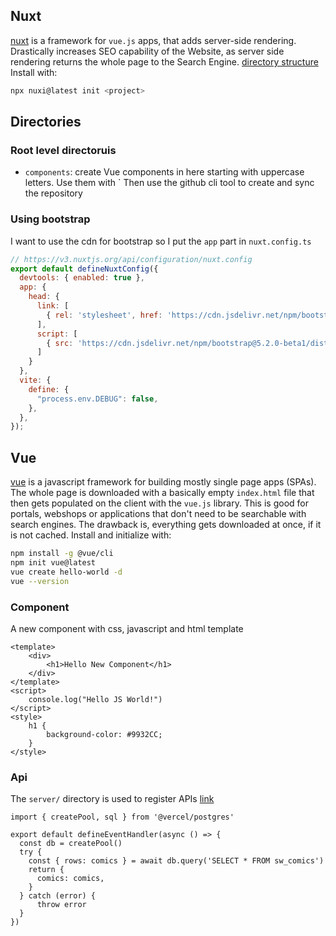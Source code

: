 ## Nuxt
[nuxt](https://nuxt.com/) is a framework for `vue.js` apps, that adds server-side rendering. Drastically increases SEO capability of the Website, as server side rendering returns the whole page to the Search Engine.
[directory structure](https://nuxt.com/docs/guide/directory-structure/nuxt)
Install with: 
```bash
npx nuxi@latest init <project>
```
## Directories
### Root level directoruis
* `components`: create Vue components in here starting with uppercase letters. Use them with `<Componen />
Then use the github cli tool to create and sync the repository
### Using bootstrap
I want to use the cdn for bootstrap so I put the `app` part in `nuxt.config.ts`
```js
// https://v3.nuxtjs.org/api/configuration/nuxt.config
export default defineNuxtConfig({
  devtools: { enabled: true },
  app: {
    head: {
      link: [
        { rel: 'stylesheet', href: 'https://cdn.jsdelivr.net/npm/bootstrap@5.2.0-beta1/dist/css/bootstrap.min.css', integrity: 'sha384-0evHe/X+R7YkIZDRvuzKMRqM+OrBnVFBL6DOitfPri4tjfHxaWutUpFmBp4vmVor', crossorigin: 'anonymous' }
      ],
      script: [
        { src: 'https://cdn.jsdelivr.net/npm/bootstrap@5.2.0-beta1/dist/js/bootstrap.bundle.min.js', integrity: 'sha384-pprn3073KE6tl6bjs2QrFaJGz5/SUsLqktiwsUTF55Jfv3qYSDhgCecCxMW52nD2', crossorigin: 'anonymous' }
      ]
    }
  },
  vite: {
    define: {
      "process.env.DEBUG": false,
    },
  },
});
```
## Vue
[vue](https://vuejs.org/) is a javascript framework for building mostly single page apps (SPAs). The whole page is downloaded with a basically empty `index.html` file that then gets populated on the client with the `vue.js` library. This is good for portals, webshops or applications that don't need to be searchable with search engines. The drawback is, everything gets downloaded at once, if it is not cached. 
Install and initialize with:
```bash
npm install -g @vue/cli
npm init vue@latest
vue create hello-world -d
vue --version
```
### Component
A new component with css, javascript and html template
```vue
<template>
    <div>
        <h1>Hello New Component</h1>
    </div>
</template>
<script>
    console.log("Hello JS World!")
</script>
<style>
    h1 {
        background-color: #9932CC;
    }
</style>
```
### Api 
The `server/` directory is used to register APIs [link](https://nuxt.com/docs/guide/directory-structure/server)
```
import { createPool, sql } from '@vercel/postgres'

export default defineEventHandler(async () => {
  const db = createPool()
  try {
    const { rows: comics } = await db.query('SELECT * FROM sw_comics')
    return {
      comics: comics,
    }
  } catch (error) {
      throw error
  }
})
```
